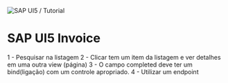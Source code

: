 ![SAP UI5 / Tutorial](https://sapui5.hana.ondemand.com/#/topic/3da5f4be63264db99f2e5b04c5e853db)

# SAP UI5 Invoice

1 - Pesquisar na listagem
2 - Clicar tem um item da listagem e ver detalhes em uma outra view (página)
3 - O campo completed deve ter um bind(ligação) com um controle apropriado. 
4 - Utilizar um endpoint
 
